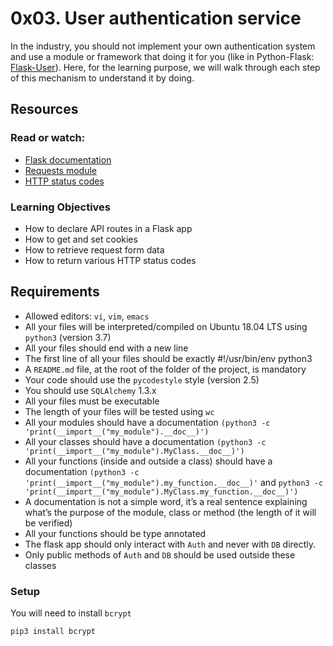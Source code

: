 # 0x03. User authentication service

In the industry, you should not implement your own authentication system and use a module or framework that doing it for you (like in Python-Flask: [Flask-User](https://flask-user.readthedocs.io/en/latest/)). Here, for the learning purpose, we will walk through each step of this mechanism to understand it by doing.

## Resources
### Read or watch:

+ [Flask documentation](https://flask.palletsprojects.com/en/1.1.x/quickstart/)
+ [Requests module](https://requests.kennethreitz.org/en/latest/user/quickstart/)
+ [HTTP status codes](https://www.rfc-editor.org/rfc/rfc9110.html)

### Learning Objectives

+ How to declare API routes in a Flask app
+ How to get and set cookies
+ How to retrieve request form data
+ How to return various HTTP status codes

## Requirements
+ Allowed editors: `vi`, `vim`, `emacs`
+ All your files will be interpreted/compiled on Ubuntu 18.04 LTS using `python3` (version 3.7)
+ All your files should end with a new line
+ The first line of all your files should be exactly #!/usr/bin/env python3
+ A `README.md` file, at the root of the folder of the project, is mandatory
+ Your code should use the `pycodestyle` style (version 2.5)
+ You should use `SQLAlchemy` 1.3.x
+ All your files must be executable
+ The length of your files will be tested using `wc`
+ All your modules should have a documentation `(python3 -c 'print(__import__("my_module").__doc__)')`
+ All your classes should have a documentation `(python3 -c 'print(__import__("my_module").MyClass.__doc__)')`
+ All your functions (inside and outside a class) should have a documentation `(python3 -c 'print(__import__("my_module").my_function.__doc__)'` and `python3 -c 'print(__import__("my_module").MyClass.my_function.__doc__)')`
+ A documentation is not a simple word, it’s a real sentence explaining what’s the purpose of the module, class or method (the length of it  will be verified)
+ All your functions should be type annotated
+ The flask app should only interact with `Auth` and never with `DB` directly.
+ Only public methods of `Auth` and `DB` should be used outside these classes

### Setup
You will need to install `bcrypt`
```ruby
pip3 install bcrypt
```

